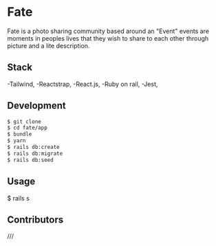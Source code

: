 


# Fate

Fate is a photo sharing community based around an "Event" events are moments in peoples lives that they wish to share to each other through picture and a lite description.

## Stack

-Tailwind,
-Reactstrap,
-React.js,
-Ruby on rail,
-Jest,

## Development

```bash
$ git clone 
$ cd fate/app
$ bundle
$ yarn
$ rails db:create
$ rails db:migrate
$ rails db:seed
```

## Usage

$ rails s 




## Contributors
///


